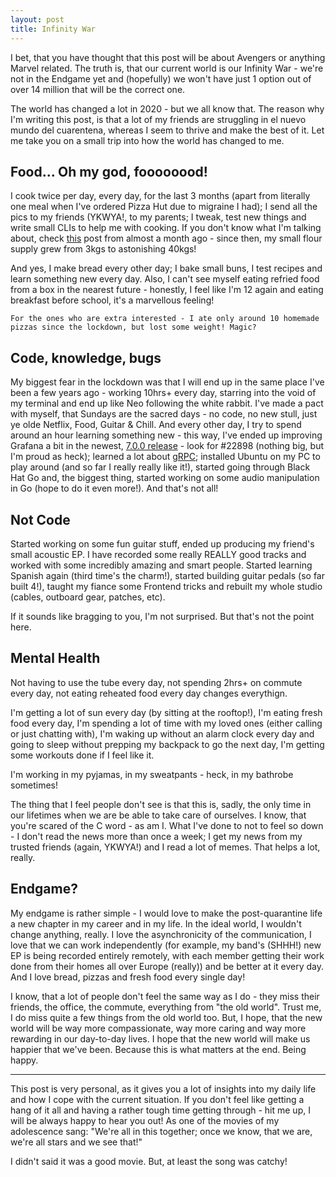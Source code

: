 ```yaml
---
layout: post
title: Infinity War
---
```


I bet, that you have thought that this post will be about Avengers or anything Marvel related. The truth is, that our current world is our Infinity War - we're not in the Endgame yet and (hopefully) we won't have just 1 option out of over 14 million that will be the correct one.

The world has changed a lot in 2020 - but we all know that. The reason why I'm writing this post, is that a lot of my friends are struggling in el nuevo mundo del cuarentena, whereas I seem to thrive and make the best of it. Let me take you on a small trip into how the world has changed to me.

## Food... Oh my god, foooooood!

I cook twice per day, every day, for the last 3 months (apart from literally one meal when I've ordered Pizza Hut due to migraine I had); I send all the pics to my friends (YKWYA!, to my parents; I tweak, test new things and write small CLIs to help me with cooking. If you don't know what I'm talking about, check [this](https://youshy.github.io/To-Bake-Or-Not-To-Bake/) post from almost a month ago - since then, my small flour supply grew from 3kgs to astonishing 40kgs!

And yes, I make bread every other day; I bake small buns, I test recipes and learn something new every day. Also, I can't see myself eating refried food from a box in the nearest future - honestly, I feel like I'm 12 again and eating breakfast before school, it's a marvellous feeling! 

`For the ones who are extra interested - I ate only around 10 homemade pizzas since the lockdown, but lost some weight! Magic?`

## Code, knowledge, bugs

My biggest fear in the lockdown was that I will end up in the same place I've been a few years ago - working 10hrs+ every day, starring into the void of my terminal and end up like Neo following the white rabbit. I've made a pact with myself, that Sundays are the sacred days - no code, no new stull, just ye olde Netflix, Food, Guitar & Chill. 
And every other day, I try to spend around an hour learning something new - this way, I've ended up improving Grafana a bit in the newest, [7.0.0 release](https://github.com/grafana/grafana/releases/tag/v7.0.0-beta1) - look for #22898 (nothing big, but I'm proud as heck); learned a lot about [gRPC](https://github.com/youshy/gRPC-API); installed Ubuntu on my PC to play around (and so far I really really like it!), started going through Black Hat Go and, the biggest thing, started working on some audio manipulation in Go (hope to do it even more!). And that's not all!

## Not Code

Started working on some fun guitar stuff, ended up producing my friend's small acoustic EP. I have recorded some really REALLY good tracks and worked with some incredibly amazing and smart people. Started learning Spanish again (third time's the charm!), started building guitar pedals (so far built 4!), taught my fiance some Frontend tricks and rebuilt my whole studio (cables, outboard gear, patches, etc).

If it sounds like bragging to you, I'm not surprised. But that's not the point here.

## Mental Health

Not having to use the tube every day, not spending 2hrs+ on commute every day, not eating reheated food every day changes everythign.

I'm getting a lot of sun every day (by sitting at the rooftop!), I'm eating fresh food every day, I'm spending a lot of time with my loved ones (either calling or just chatting with), I'm waking up without an alarm clock every day and going to sleep without prepping my backpack to go the next day, I'm getting some workouts done if I feel like it.

I'm working in my pyjamas, in my sweatpants - heck, in my bathrobe sometimes!

The thing that I feel people don't see is that this is, sadly, the only time in our lifetimes when we are be able to take care of ourselves. I know, that you're scared of the C word - as am I. What I've done to not to feel so down - I don't read the news more than once a week; I get my news from my trusted friends (again, YKWYA!) and I read a lot of memes. That helps a lot, really.

## Endgame?

My endgame is rather simple - I would love to make the post-quarantine life a new chapter in my career and in my life. In the ideal world, I wouldn't change anything, really. I love the asynchronicity of the communication, I love that we can work independently (for example, my band's (SHHH!) new EP is being recorded entirely remotely, with each member getting their work done from their homes all over Europe (really)) and be better at it every day. 
And I love bread, pizzas and fresh food every single day!

I know, that a lot of people don't feel the same way as I do - they miss their friends, the office, the commute, everything from "the old world". Trust me, I do miss quite a few things from the old world too. But, I hope, that the new world will be way more compassionate, way more caring and way more rewarding in our day-to-day lives. I hope that the new world will make us happier that we've been. Because this is what matters at the end. Being happy.

---

This post is very personal, as it gives you a lot of insights into my daily life and how I cope with the current situation. If you don't feel like getting a hang of it all and having a rather tough time getting through - hit me up, I will be always happy to hear you out! As one of the movies of my adolescence sang: "We're all in this together; once we know, that we are, we're all stars and we see that!"

I didn't said it was a good movie. But, at least the song was catchy!
